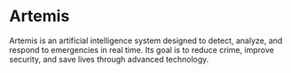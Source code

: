 # Artemis
Artemis is an artificial intelligence system designed to detect, analyze, and respond to emergencies in real time. Its goal is to reduce crime, improve security, and save lives through advanced technology.
